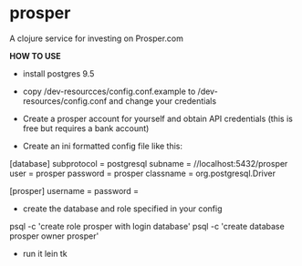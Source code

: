 # prosper

A clojure service for investing on Prosper.com

**HOW TO USE**

* install postgres 9.5

* copy /dev-resourcces/config.conf.example to /dev-resources/config.conf
and change your credentials

* Create a prosper account for yourself and obtain API credentials (this is free
but requires a bank account)

* Create an ini formatted config file like this:

[database]
subprotocol = postgresql
subname = //localhost:5432/prosper
user = prosper
password = prosper
classname = org.postgresql.Driver

[prosper]
username = <your prosper login>
password = <your prosper password>

* create the database and role specified in your config

psql -c 'create role prosper with login database'
psql -c 'create database prosper owner prosper'

* run it
lein tk

